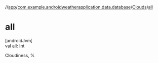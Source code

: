 //[app](../../../index.md)/[com.example.androidweatherapplication.data.database](../index.md)/[Clouds](index.md)/[all](all.md)

# all

[androidJvm]\
val [all](all.md): [Int](https://kotlinlang.org/api/latest/jvm/stdlib/kotlin/-int/index.html)

Cloudiness, %
